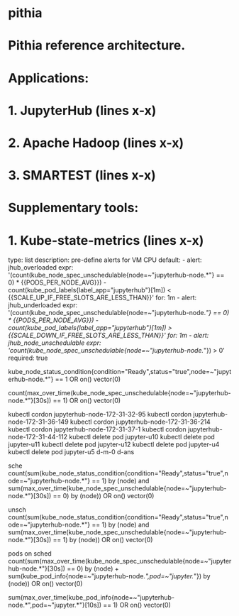 # pithia

# Pithia reference architecture.
# Applications:
#               1. JupyterHub     (lines  x-x)
#               2. Apache Hadoop  (lines  x-x)
#               3. SMARTEST       (lines  x-x)
# Supplementary tools:
#               1. Kube-state-metrics  (lines  x-x)


 type: list
        description: pre-define alerts for VM CPU
        default:
        - alert: jhub_overloaded
          expr: '(count(kube_node_spec_unschedulable{node=~"jupyterhub-node.*"}  == 0) * {{PODS_PER_NODE_AVG}}) - count(kube_pod_labels{label_app="jupyterhub"}[1m]) < {{SCALE_UP_IF_FREE_SLOTS_ARE_LESS_THAN}}'
          for: 1m
        - alert: jhub_underloaded
          expr: '(count(kube_node_spec_unschedulable{node=~"jupyterhub-node.*"}  == 0) * {{PODS_PER_NODE_AVG}}) - count(kube_pod_labels{label_app="jupyterhub"}[1m]) > {{SCALE_DOWN_IF_FREE_SLOTS_ARE_LESS_THAN}}'
          for: 1m
        - alert: jhub_node_unschedulable
          expr: 'count(kube_node_spec_unschedulable{node=~"jupyterhub-node.*"}) > 0'
        required: true


kube_node_status_condition{condition="Ready",status="true",node=~"jupyterhub-node.*"} == 1 OR on() vector(0)


count(max_over_time(kube_node_spec_unschedulable{node=~"jupyterhub-node.*"}[30s]) == 1) OR on() vector(0)


kubectl cordon jupyterhub-node-172-31-32-95
kubectl cordon jupyterhub-node-172-31-36-149
kubectl cordon jupyterhub-node-172-31-36-214
kubectl cordon jupyterhub-node-172-31-37-1
kubectl cordon jupyterhub-node-172-31-44-112
kubectl delete pod jupyter-u10
kubectl delete pod jupyter-u11
kubectl delete pod jupyter-u12
kubectl delete pod jupyter-u4
kubectl delete pod jupyter-u5
d-m-0
d-ans

sche
count(sum(kube_node_status_condition{condition="Ready",status="true",node=~"jupyterhub-node.*"} == 1) by (node) and sum(max_over_time(kube_node_spec_unschedulable{node=~"jupyterhub-node.*"}[30s]) == 0) by (node)) OR on() vector(0)

unsch
count(sum(kube_node_status_condition{condition="Ready",status="true",node=~"jupyterhub-node.*"} == 1) by (node) and sum(max_over_time(kube_node_spec_unschedulable{node=~"jupyterhub-node.*"}[30s]) == 1) by (node)) OR on() vector(0)

pods on sched
count(sum(max_over_time(kube_node_spec_unschedulable{node=~"jupyterhub-node.*"}[30s]) == 0) by (node) + sum(kube_pod_info{node=~"jupyterhub-node.*",pod=~"jupyter.*"}) by (node)) OR on() vector(0)

sum(max_over_time(kube_pod_info{node=~"jupyterhub-node.*",pod=~"jupyter.*"}[10s]) == 1) OR on() vector(0)